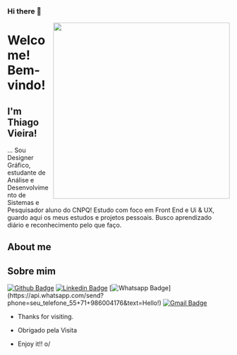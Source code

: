 ### Hi there 👋

<img align="right" width="400" height="400" src="https://avatars.githubusercontent.com/u/36796432?s=460&u=812eefd68c1f193e79fd94638b5c363b1232be0c&v=4">
 
# Welcome! Bem-vindo!
 
## I'm Thiago Vieira!
 
… Sou Designer Gráfico, estudante de Análise e Desenvolvimento de Sistemas e Pesquisador aluno do CNPQ! Estudo com foco em Front End e Ui & UX, guardo aqui os meus estudos e projetos pessoais.
Busco aprendizado diário e reconhecimento pelo que faço. 
 
 
## About me 
## Sobre mim 

[![Github Badge](https://img.shields.io/badge/-Github-000?style=flat-square&logo=Github&logoColor=white&link=https://github.com/thiagoDeviner)](https://github.com/thiagoDeviner)
[![Linkedin Badge](https://img.shields.io/badge/-LinkedIn-blue?style=flat-square&logo=Linkedin&logoColor=white&link=https://www.linkedin.com/in/thiagovieira-dg)](https://www.linkedin.com/in/thiagovieira-dg)
[![Whatsapp Badge](https://img.shields.io/badge/-Whatsapp-4CA143?style=flat-square&labelColor=4CA143&logo=whatsapp&logoColor=white&link=https://api.whatsapp.com/send?phone=seu_telefone_55+71+986004176&text=Hello!)](https://api.whatsapp.com/send?phone=seu_telefone_55+71+986004176&text=Hello!)
[![Gmail Badge](https://img.shields.io/badge/-Gmail-c14438?style=flat-square&logo=Gmail&logoColor=white&link=mailto:thiagovieira.dg@gmail.com)](mailto:thiagovieira.dg@gmail.com)
 
- Thanks for visiting. 
- Obrigado pela Visita
 
- Enjoy it!! o/
